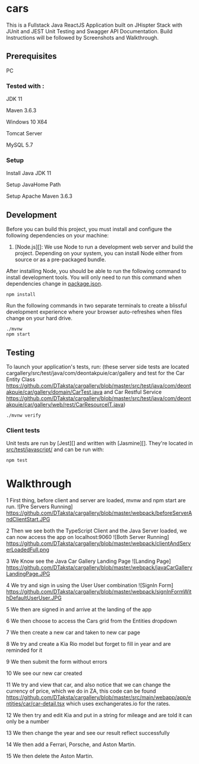 # cars

This is a Fullstack Java ReactJS Application built on JHispter Stack
with JUnit and JEST Unit Testing and Swagger API Documentation.
Build Instructions will be followed by Screenshots and Walkthrough.

## Prerequisites
PC

### Tested with :

JDK 11

Maven 3.6.3

Windows 10 X64

Tomcat Server

MySQL 5.7

### Setup

Install Java JDK 11

Setup JavaHome Path

Setup Apache Maven 3.6.3

## Development

Before you can build this project, you must install and configure the following dependencies on your machine:

1. [Node.js][]: We use Node to run a development web server and build the project.
   Depending on your system, you can install Node either from source or as a pre-packaged bundle.

After installing Node, you should be able to run the following command to install development tools.
You will only need to run this command when dependencies change in [package.json](package.json).

    npm install

Run the following commands in two separate terminals to create a blissful development experience where your browser
auto-refreshes when files change on your hard drive.

    ./mvnw
    npm start

## Testing

To launch your application's tests, run: (these server side tests are located cargallery/src/test/java/com/deontakpuie/car/gallery and test for the Car Entity Class https://github.com/DTaksta/cargallery/blob/master/src/test/java/com/deontakpuie/car/gallery/domain/CarTest.java and Car Restful Service https://github.com/DTaksta/cargallery/blob/master/src/test/java/com/deontakpuie/car/gallery/web/rest/CarResourceIT.java)

    ./mvnw verify

### Client tests

Unit tests are run by [Jest][] and written with [Jasmine][]. They're located in [src/test/javascript/](src/test/javascript/) and can be run with:

    npm test
    
    
# Walkthrough

1 First thing, before client and server are loaded, mvnw and npm start are run.
![Pre Servers Running] https://github.com/DTaksta/cargallery/blob/master/webpack/beforeServerAndClientStart.JPG

2 Then we see both the TypeScript Client and the Java Server loaded, we can now access the app on localhost:9060
![Both Server Running] https://github.com/DTaksta/cargallery/blob/master/webpack/clientAndServerLoadedFull.png

3 We Know see the Java Car Gallery Landing Page
![Landing Page] https://github.com/DTaksta/cargallery/blob/master/webpack/javaCarGalleryLandingPage.JPG

4 We try and sign in using the User User combination 
![SignIn Form] https://github.com/DTaksta/cargallery/blob/master/webpack/signInFormWithDefaultUserUser.JPG

5 We then are signed in and arrive at the landing of the app

6 We then choose to access the Cars grid from the Entities dropdown

7 We then create a new car and taken to new car page

8 We try and create a Kia Rio model but forget to fill in year and are reminded for it

9 We then submit the form without errors

10 We see our new car created

11 We try and view that car, and also notice that we can change the currency of price, which we do in ZA,
this code can be found https://github.com/DTaksta/cargallery/blob/master/src/main/webapp/app/entities/car/car-detail.tsx which uses exchangerates.io for the rates.


12 We then try and edit Kia and put in a string for mileage and are told it can only be a number

13 We then change the year and see our result reflect successfully 

14 We then add a Ferrari, Porsche, and Aston Martin.

15 We then delete the Aston Martin.


